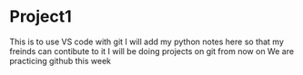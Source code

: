 # Project1
This is to use VS code with git
I will add my python notes here so that my freinds can contibute to it 
I will be doing projects on git from now on 
We are practicing github this week 